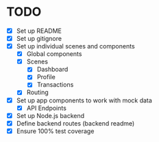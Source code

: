  # TODO
 
 * [x] Set up README
 * [x] Set up gitignore
 * [x] Set up individual scenes and components
     * [x] Global components
     * [x] Scenes
         * [x] Dashboard
         * [x] Profile
         * [x] Transactions
     * [x] Routing
 * [x] Set up app components to work with mock data
     * [x] API Endpoints     
 * [x] Set up Node.js backend
 * [x] Define backend routes (backend readme) 
 * [x] Ensure 100% test coverage 